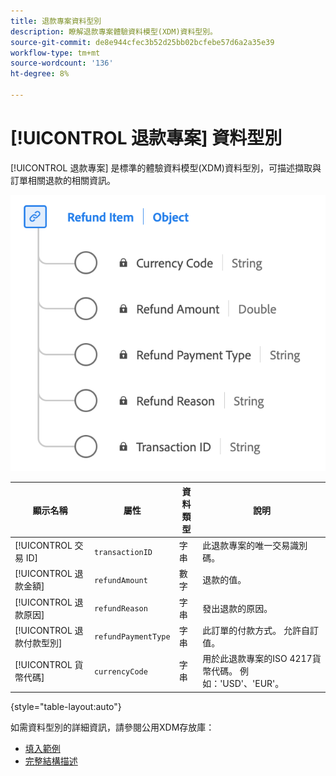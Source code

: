 ```yaml
---
title: 退款專案資料型別
description: 瞭解退款專案體驗資料模型(XDM)資料型別。
source-git-commit: de8e944cfec3b52d25bb02bcfebe57d6a2a35e39
workflow-type: tm+mt
source-wordcount: '136'
ht-degree: 8%

---
```


# [!UICONTROL 退款專案] 資料型別

[!UICONTROL 退款專案] 是標準的體驗資料模型(XDM)資料型別，可描述擷取與訂單相關退款的相關資訊。

![「退款專案」資料型態的圖表。](../images/data-types/refund-item.png)

| 顯示名稱 | 屬性 | 資料類型 | 說明 |
|--------------------|-----------------------|-----------|---------------------------------------------------------------------------------------------------|
| [!UICONTROL 交易 ID] | `transactionID` | 字串 | 此退款專案的唯一交易識別碼。 |
| [!UICONTROL 退款金額] | `refundAmount` | 數字 | 退款的值。 |
| [!UICONTROL 退款原因] | `refundReason` | 字串 | 發出退款的原因。 |
| [!UICONTROL 退款付款型別] | `refundPaymentType` | 字串 | 此訂單的付款方式。 允許自訂值。 |
| [!UICONTROL 貨幣代碼] | `currencyCode` | 字串 | 用於此退款專案的ISO 4217貨幣代碼。 例如：&#39;USD&#39;、&#39;EUR&#39;。 |

{style="table-layout:auto"}

如需資料型別的詳細資訊，請參閱公用XDM存放庫：

* [填入範例](https://github.com/adobe/xdm/blob/master/components/datatypes/refunditem.example.1.json)
* [完整結構描述](https://github.com/adobe/xdm/blob/master/components/datatypes/refunditem.schema.json)
